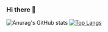 ### Hi there 👋
![Anurag's GitHub stats](https://github-readme-stats.vercel.app/api?username=c0sc0s&show_icons=trueo&theme=highcontrast)
[![Top Langs](https://github-readme-stats.vercel.app/api/top-langs/?username=c0sc0s)](https://github.com/anuraghazra/github-readme-stats)

<!--
**c0sc0s/c0sc0s** is a ✨ _special_ ✨ repository because its `README.md` (this file) appears on your GitHub profile.

Here are some ideas to get you started:

- 🔭 I’m currently working on ...
- 🌱 I’m currently learning ...
- 👯 I’m looking to collaborate on ...
- 🤔 I’m looking for help with ...
- 💬 Ask me about ...
- 📫 How to reach me: ...
- 😄 Pronouns: ...
- ⚡ Fun fact: ...
-->
